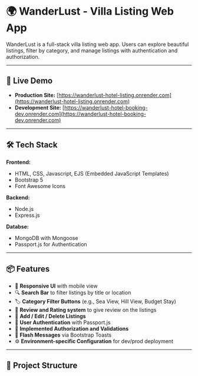 # 🌍 WanderLust - Villa Listing Web App

WanderLust is a full-stack villa listing web app. Users can explore beautiful listings, filter by category, and manage listings with authentication and authorization.

---

## 🚀 Live Demo

- **Production Site:** [https://wanderlust-hotel-listing.onrender.com](https://wanderlust-hotel-listing.onrender.com)
- **Development Site:** [https://wanderlust-hotel-booking-dev.onrender.com](https://wanderlust-hotel-booking-dev.onrender.com)

---

## 🛠️ Tech Stack

**Frontend:**
- HTML, CSS, Javascript, EJS (Embedded JavaScript Templates)
- Bootstrap 5
- Font Awesome Icons

**Backend:**
- Node.js
- Express.js

**Databse:**
- MongoDB with Mongoose
- Passport.js for Authentication

---

## 📦 Features

- 🧭 **Responsive UI** with mobile view
- 🔍 **Search Bar** to filter listings by title or location
- 🏷️ **Category Filter Buttons** (e.g., Sea View, Hill View, Budget Stay)
- 📝 **Review and Rating system** to give review on the listings
- 📝 **Add / Edit / Delete Listings**
- 🔐 **User Authentication** with Passport.js
- 🔐 **Implemented Authorization and Validations**
- 💾 **Flash Messages** via Bootstrap Toasts
- ⚙️ **Environment-specific Configuration** for dev/prod deployment

---

## 📁 Project Structure
